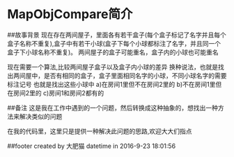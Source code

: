 # MapObjCompare简介
##故事背景
 现在存在两间屋子，里面各有若干盒子(每个盒子标记了名字并且每个盒子名称不重复),盒子中有若干小球(盒子下每个小球都标注了名字，并且同一个
 盒子下小球名称不重复)。
 两间屋子的盒子可能重名，盒子内的小球也可能重名
 
 现在需要一个算法,比较两间屋子盒子以及盒子内小球的差异
 换种说法，也就是找出两间屋中，是否有相同的盒子，盒子里面相同名字的小球，不同小球名字的需要标注记号
 也就是找出这些小球中
    a)在房间1里但不在房间2里的
    b)不在房间1里但在房间2里的
    c)房间1和房间2都有的

##备注
这是我在工作中遇到的一个问题，然后转换成这种抽象的，想找出一种方法来解决类似的问题

在我的代码里，这里只是提供一种解决此问题的思路,欢迎大大们指点


##footer
created by 大肥猫 
datetime in 2016-9-23 18:01:56


 
